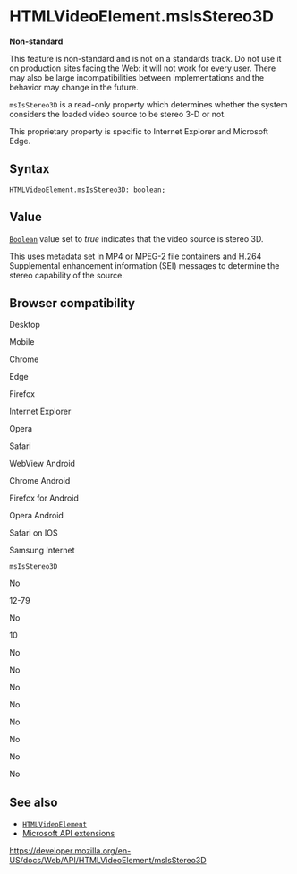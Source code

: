 HTMLVideoElement.msIsStereo3D
=============================

**Non-standard**

This feature is non-standard and is not on a standards track. Do not use it on production sites facing the Web: it will not work for every user. There may also be large incompatibilities between implementations and the behavior may change in the future.

`msIsStereo3D` is a read-only property which determines whether the system considers the loaded video source to be stereo 3-D or not.

This proprietary property is specific to Internet Explorer and Microsoft Edge.

Syntax
------

    HTMLVideoElement.msIsStereo3D: boolean;

Value
-----

[`Boolean`](https://developer.mozilla.org/en-US/docs/Web/JavaScript/Reference/Global_Objects/Boolean) value set to *true* indicates that the video source is stereo 3D.

This uses metadata set in MP4 or MPEG-2 file containers and H.264 Supplemental enhancement information (SEI) messages to determine the stereo capability of the source.

Browser compatibility
---------------------

Desktop

Mobile

Chrome

Edge

Firefox

Internet Explorer

Opera

Safari

WebView Android

Chrome Android

Firefox for Android

Opera Android

Safari on IOS

Samsung Internet

`msIsStereo3D`

No

12-79

No

10

No

No

No

No

No

No

No

No

See also
--------

-   [`HTMLVideoElement`](../htmlvideoelement)
-   [Microsoft API extensions](../microsoft_extensions)

<a href="https://developer.mozilla.org/en-US/docs/Web/API/HTMLVideoElement/msIsStereo3D" class="_attribution-link">https://developer.mozilla.org/en-US/docs/Web/API/HTMLVideoElement/msIsStereo3D</a>
